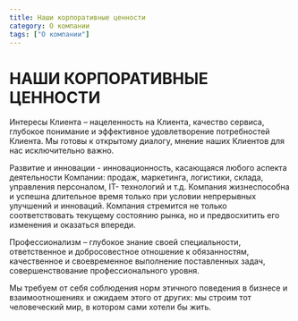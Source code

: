 ```yaml
---
title: Наши корпоративные ценности
category: О компании
tags: ["О компании"]
---
```

# НАШИ КОРПОРАТИВНЫЕ ЦЕННОСТИ


Интересы Клиента – нацеленность на Клиента, качество сервиса, глубокое понимание и эффективное удовлетворение потребностей Клиента. Мы готовы к открытому диалогу, мнение наших Клиентов для нас исключительно важно.

Развитие и инновации  - инновационность, касающаяся любого аспекта деятельности Компании: продаж, маркетинга, логистики, склада, управления персоналом, IT- технологий и т.д. Компания жизнеспособна и успешна длительное время только при условии непрерывных улучшений и инноваций. Компания стремится не только соответствовать текущему состоянию рынка, но и предвосхитить его изменения и оказаться впереди.

Профессионализм – глубокое знание своей специальности, ответственное и добросовестное отношение к обязанностям, качественное и своевременное выполнение поставленных задач, совершенствование профессионального уровня.

 

Мы требуем от себя соблюдения норм этичного поведения в бизнесе и взаимоотношениях и ожидаем этого от других: мы строим тот человеческий мир, в котором сами хотели бы жить.